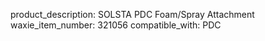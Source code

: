 product_description: SOLSTA PDC Foam/Spray Attachment
waxie_item_number: 321056
compatible_with: PDC
